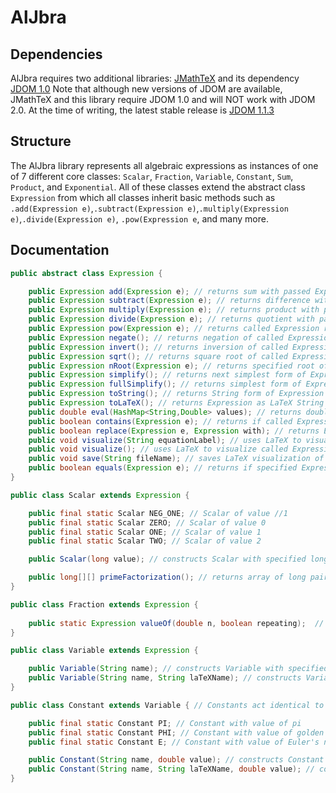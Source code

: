 # AlJbra

## Dependencies
AlJbra requires two additional libraries: [JMathTeX](https://jmathtex.sourceforge.net/) and its dependency [JDOM 1.0](http://www.jdom.org/downloads/index.html)
Note that although new versions of JDOM are available, JMathTeX and this library require JDOM 1.0 and will NOT work with JDOM 2.0.  At the time of writing, the latest stable release is [JDOM 1.1.3](http://www.jdom.org/dist/binary/archive/jdom-1.1.3.zip)

## Structure
The AlJbra library represents all algebraic expressions as instances of one of 7 different core classes: ```Scalar```, ```Fraction```, ```Variable```, ```Constant```, ```Sum```, ```Product```, and ```Exponential```.  All of these classes extend the abstract class ```Expression``` from which all classes inherit basic methods such as ```.add(Expression e)```,```.subtract(Expression e)```,```.multiply(Expression e)```,```.divide(Expression e)```, ```.pow(Expression e```, and many more.

## Documentation
```java
public abstract class Expression {

    public Expression add(Expression e); // returns sum with passed Expression
    public Expression subtract(Expression e); // returns difference with passed Expression
    public Expression multiply(Expression e); // returns product with passed Expression
    public Expression divide(Expression e); // returns quotient with passed Expression
    public Expression pow(Expression e); // returns called Expression raised to passed Expression
    public Expression negate(); // returns negation of called Expression
    public Expression invert(); // returns inversion of called Expression
    public Expression sqrt(); // returns square root of called Expression
    public Expression nRoot(Expression e); // returns specified root of called Expression
    public Expression simplify(); // returns next simplest form of Expression
    public Expression fullSimplify(); // returns simplest form of Expression.  Calls .simplify() until Expression is in simplest form
    public Expression toString(); // returns String form of Expression
    public Expression toLaTeX(); // returns Expression as LaTeX String
    public double eval(HashMap<String,Double> values); // returns double approximation of Expression with specified mapping of variable names to double
    public boolean contains(Expression e); // returns if called Expression contains an instance(s) of specified Expression
    public boolean replace(Expression e, Expression with); // returns Expression in which all instances of Expression e are replaced with instances of Expression with
    public void visualize(String equationLabel); // uses LaTeX to visualize called Expression in a new window with specified name
    public void visualize(); // uses LaTeX to visualize called Expression in a new window with blank name
    public void save(String fileName); // saves LaTeX visualization of called Expression as png with specified file name
    public boolean equals(Expression e); // returns if specified Expression is identifal to called Expression
}
```
```java
public class Scalar extends Expression {

    public final static Scalar NEG_ONE; // Scalar of value //1
    public final static Scalar ZERO; // Scalar of value 0
    public final static Scalar ONE; // Scalar of value 1
    public final static Scalar TWO; // Scalar of value 2

    public Scalar(long value); // constructs Scalar with specified long value

    public long[][] primeFactorization(); // returns array of long pairs containing the prime and raised power respectively
}
```
```java
public class Fraction extends Expression {
    
    public static Expression valueOf(double n, boolean repeating);  // returns fractional value of specified decimal. If decimal approximation is infinite, provide one repetition and set repeating to true
}
```
```java
public class Variable extends Expression {

    public Variable(String name); // constructs Variable with specified String name and matching name in LaTeX
    public Variable(String name, String laTeXName); // constructs Variable with specified String name and specified String laTeXName
}
```
```java
public class Constant extends Variable { // Constants act identical to variables but do not require a value when eval(HashMap<String,Double> values) is called

    public final static Constant PI; // Constant with value of pi
    public final static Constant PHI; // Constant with value of golden ratio, phi
    public final static Constant E; // Constant with value of Euler's number, e

    public Constant(String name, double value); // constructs Constant with specifed String name and double value
    public Constant(String name, String laTeXName, double value); // constructs Constant with specified String name, String laTeXName, and double value
}
```
